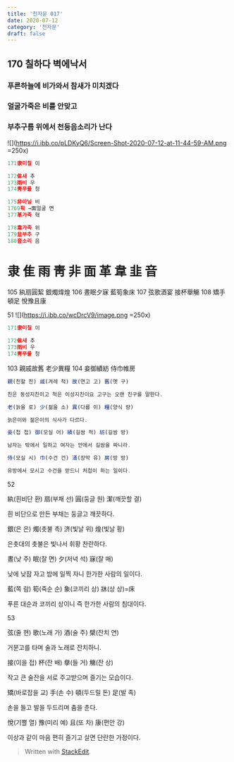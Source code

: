```yaml
---
title: '천자문 017'
date: 2020-07-12
category: '천자문'
draft: false
---
```

## 170 칠하다 벽에낙서

 
### 푸른하늘에 비가와서 참새가 미치겠다
### 얼굴가죽은 비를 안맞고
### 부추구름 위에서 천둥음소리가 난다
![](https://i.ibb.co/pLDKyQ6/Screen-Shot-2020-07-12-at-11-44-59-AM.png =250x)
```js
171隶미칠 이

172隹새 추
173雨비 우
174靑푸를 청

175非아닐 비
1769획 →面얼굴 면
177革가죽 혁

178韋가죽 위
179韭부추 구
180音소리 음

```
# 隶 隹 雨 靑 非 面 革 韋 韭 音



105 紈扇圓絜 銀燭煒煌 106 晝眠夕寐 藍筍象床 
107 弦歌酒宴 接杯舉觴 108 矯手頓足 悅豫且康   
      
51
![](https://i.ibb.co/wcDrcV9/image.png =250x)
```js
171隶미칠 이

172隹새 추
173雨비 우
174靑푸를 청
```
103 親戚故舊 老少異糧 
104 妾御績紡 侍巾帷房
```js
親(친할 친) 戚(겨레 척) 故(연고 고) 舊(옛 구)

친은 동성지친이고 척은 이성지친이요 고구는 오랜 친구를 말한다.

老(늙을 로) 少(젊을 소) 異(다를 이) 糧(양식 량)

늙은이와 젊은이의 식사가 다르다.

妾(첩 첩) 御(모실 어) 績(길쌈 적) 紡(길쌈 방)

남자는 밖에서 일하고 여자는 안에서 길쌈을 짜니라.

侍(모실 시) 巾(수건 건) 涌(장막 유) 房(방 방)

유방에서 모시고 수건을 받드니 처첩이 하는 일이다.
```
52

紈(흰비단 환) 扇(부채 선) 圓(둥글 원) 潔(깨끗할 결)

흰 비단으로 만든 부채는 둥글고 깨끗하다.

銀(은 은) 燭(촛불 촉) 济(빛날 위) 煌(빛날 황)

은촛대의 촛불은 빛나서 휘황 찬란하다.

晝(낮 주) 眠(잘 면) 夕(저녁 석) 寐(잘 매)

낮에 낮잠 자고 밤에 일찍 자니 한가한 사람의 일이다.

藍(쪽 람) 筍(죽순 순) 象(코끼리 상) 牀(상 상)=床

푸른 대순과 코끼리 상이니 즉 한가한 사람의 침대이다.

53

弦(줄 현) 歌(노래 가) 酒(술 주) 檗(잔치 연)

거문고를 타며 술과 노래로 잔치하니.

接(이을 접) 杯(잔 배) 擧(들 거) 觴(잔 상)

작고 큰 술잔을 서로 주고받으며 즐기는 모습이다.

矯(바로잡을 교) 手(손 수) 頓(두드릴 돈) 足(발 족)

손을 들고 발을 두드리며 춤을 춘다.

悅(기쁠 열) 豫(미리 예) 且(또 차) 康(편안 강)

이상과  같이  마음  편히  즐기고  살면  단란한  가정이다.
> Written with [StackEdit](https://stackedit.io/).
<!--stackedit_data:
eyJoaXN0b3J5IjpbMjAxODEyODExNiw3MTAxMjcyMTEsMTk4Nj
YxNDg4NiwtMTU4NDE5MDE2MiwxNTM4NTYyMTIyLDY3NDE0MDEy
NywyMTEzMzk5OTcyLDE3MzgzNDI3NDIsNDEwNjI4ODg3LC0xND
MxMDE0MzAsMjExNjQ1OTMxMSwtMTQxMTkwMDUwNl19
-->